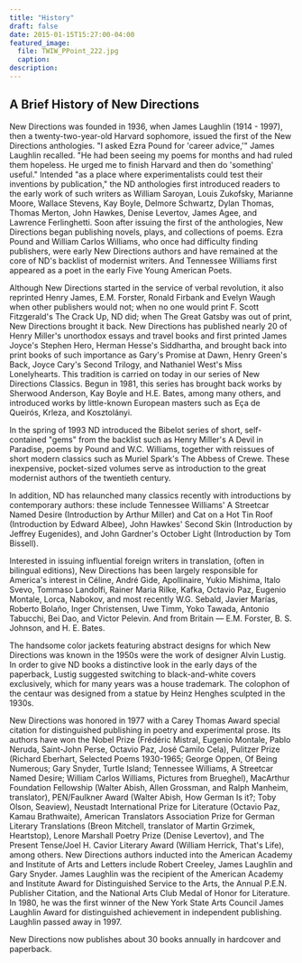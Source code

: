 ```yaml
---
title: "History"
draft: false
date: 2015-01-15T15:27:00-04:00
featured_image:
  file: TWIW_PPoint_222.jpg
  caption:
description:
---
```


## A Brief History of New Directions

New Directions was founded in 1936, when James Laughlin (1914 - 1997), then a twenty-two-year-old Harvard sophomore, issued the first of the New Directions anthologies. "I asked Ezra Pound for 'career advice,'" James Laughlin recalled. "He had been seeing my poems for months and had ruled them hopeless. He urged me to finish Harvard and then do 'something' useful." Intended "as a place where experimentalists could test their inventions by publication," the ND anthologies first introduced readers to the early work of such writers as William Saroyan, Louis Zukofsky, Marianne Moore, Wallace Stevens, Kay Boyle, Delmore Schwartz, Dylan Thomas, Thomas Merton, John Hawkes, Denise Levertov, James Agee, and Lawrence Ferlinghetti. Soon after issuing the first of the anthologies, New Directions began publishing novels, plays, and collections of poems. Ezra Pound and William Carlos Williams, who once had difficulty finding publishers, were early New Directions authors and have remained at the core of ND's backlist of modernist writers. And Tennessee Williams first appeared as a poet in the early Five Young American Poets.

Although New Directions started in the service of verbal revolution, it also reprinted Henry James, E.M. Forster, Ronald Firbank and Evelyn Waugh when other publishers would not; when no one would print F. Scott Fitzgerald's The Crack Up, ND did; when The Great Gatsby was out of print, New Directions brought it back. New Directions has published nearly 20 of Henry Miller's unorthodox essays and travel books and first printed James Joyce's Stephen Hero, Herman Hesse's Siddhartha, and brought back into print books of such importance as Gary's Promise at Dawn, Henry Green's Back, Joyce Cary's Second Trilogy, and Nathaniel West's Miss Lonelyhearts. This tradition is carried on today in our series of New Directions Classics. Begun in 1981, this series has brought back works by Sherwood Anderson, Kay Boyle and H.E. Bates, among many others, and introduced works by little-known European masters such as Eça de Queirós, Krleza, and Kosztolányi.

In the spring of 1993 ND introduced the Bibelot series of short, self-contained "gems" from the backlist such as Henry Miller's A Devil in Paradise, poems by Pound and W.C. Williams, together with reissues of short modern classics such as Muriel Spark's The Abbess of Crewe. These inexpensive, pocket-sized volumes serve as introduction to the great modernist authors of the twentieth century.

In addition, ND has relaunched many classics recently with introductions by contemporary authors: these include Tennessee Williams' A Streetcar Named Desire (Introduction by Arthur Miller) and Cat on a Hot Tin Roof (Introduction by Edward Albee), John Hawkes' Second Skin (Introduction by Jeffrey Eugenides), and John Gardner's October Light (Introduction by Tom Bissell).

Interested in issuing influential foreign writers in translation, (often in bilingual editions), New Directions has been largely responsible for America's interest in Céline, André Gide, Apollinaire, Yukio Mishima, Italo Svevo, Tommaso Landolfi, Rainer Maria Rilke, Kafka, Octavio Paz, Eugenio Montale, Lorca, Nabokov, and most recently W.G. Sebald, Javier Marías, Roberto Bolaño, Inger Christensen, Uwe Timm, Yoko Tawada, Antonio Tabucchi, Bei Dao, and Victor Pelevin. And from Britain — E.M. Forster, B. S. Johnson, and H. E. Bates.

The handsome color jackets featuring abstract designs for which New Directions was known in the 1950s were the work of designer Alvin Lustig. In order to give ND books a distinctive look in the early days of the paperback, Lustig suggested switching to black-and-white covers exclusively, which for many years was a house trademark. The colophon of the centaur was designed from a statue by Heinz Henghes sculpted in the 1930s.

New Directions was honored in 1977 with a Carey Thomas Award special citation for distinguished publishing in poetry and experimental prose. Its authors have won the Nobel Prize (Frédéric Mistral, Eugenio Montale, Pablo Neruda, Saint-John Perse, Octavio Paz, José Camilo Cela), Pulitzer Prize (Richard Eberhart, Selected Poems 1930-1965; George Oppen, Of Being Numerous; Gary Snyder, Turtle Island; Tennessee Williams, A Streetcar Named Desire; William Carlos Williams, Pictures from Brueghel), MacArthur Foundation Fellowship (Walter Abish, Allen Grossman, and Ralph Manheim, translator), PEN/Faulkner Award (Walter Abish, How German Is it?; Toby Olson, Seaview), Neustadt International Prize for Literature (Octavio Paz, Kamau Brathwaite), American Translators Association Prize for German Literary Translations (Breon Mitchell, translator of Martin Grzimek, Heartstop), Lenore Marshall Poetry Prize (Denise Levertov), and The Present Tense/Joel H. Cavior Literary Award (William Herrick, That's Life), among others. New Directions authors inducted into the American Academy and Institute of Arts and Letters include Robert Creeley, James Laughlin and Gary Snyder. James Laughlin was the recipient of the American Academy and Institute Award for Distinguished Service to the Arts, the Annual P.E.N. Publisher Citation, and the National Arts Club Medal of Honor for Literature. In 1980, he was the first winner of the New York State Arts Council James Laughlin Award for distinguished achievement in independent publishing. Laughlin passed away in 1997.

New Directions now publishes about 30 books annually in hardcover and paperback.
